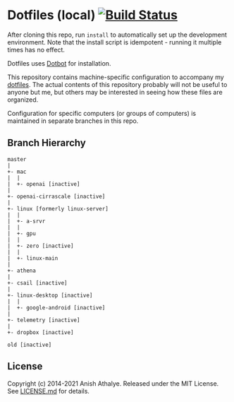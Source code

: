 # Dotfiles (local) [![Build Status](https://github.com/anishathalye/dotfiles-local/workflows/CI/badge.svg)](https://github.com/anishathalye/dotfiles-local/actions?query=workflow%3ACI)

After cloning this repo, run `install` to automatically set up the development
environment. Note that the install script is idempotent - running it multiple
times has no effect.

Dotfiles uses [Dotbot][dotbot] for installation.

This repository contains machine-specific configuration to accompany my
[dotfiles][dotfiles]. The actual contents of this repository probably will not
be useful to anyone but me, but others may be interested in seeing how these
files are organized.

Configuration for specific computers (or groups of computers) is maintained in
separate branches in this repo.

Branch Hierarchy
----------------

```
master
|
+- mac
|  |
|  +- openai [inactive]
|
+- openai-cirrascale [inactive]
|
+- linux [formerly linux-server]
|  |
|  +- a-srvr
|  |
|  +- gpu
|  |
|  +- zero [inactive]
|  |
|  +- linux-main
|
+- athena
|
+- csail [inactive]
|
+- linux-desktop [inactive]
|  |
|  +- google-android [inactive]
|
+- telemetry [inactive]
|
+- dropbox [inactive]

old [inactive]
```

License
-------

Copyright (c) 2014-2021 Anish Athalye. Released under the MIT License. See
[LICENSE.md][license] for details.

[dotbot]: https://github.com/anishathalye/dotbot
[dotfiles]: https://github.com/anishathalye/dotfiles
[license]: LICENSE.md
